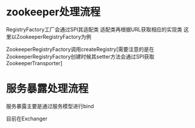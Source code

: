 # zookeeper处理流程


RegistryFactory工厂会通过SPI其适配类 适配类再根据URL获取相应的实现类 这里以ZookeeperRegistryFactory为例


ZookeeperRegistryFactory调用createRegistry[需要注意的是在ZookeeperRegistryFactory创建时候其setter方法会通过SPI获取ZookeeperTransporter]





# 服务暴露处理流程

  服务暴露主要是通过服务模型进行bind
  
  目前在Exchanger